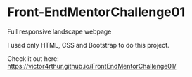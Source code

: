 # Front-EndMentorChallenge01
Full responsive landscape webpage

I used only HTML, CSS and Bootstrap to do this project.

Check it out here: https://victor4rthur.github.io/FrontEndMentorChallenge01/
